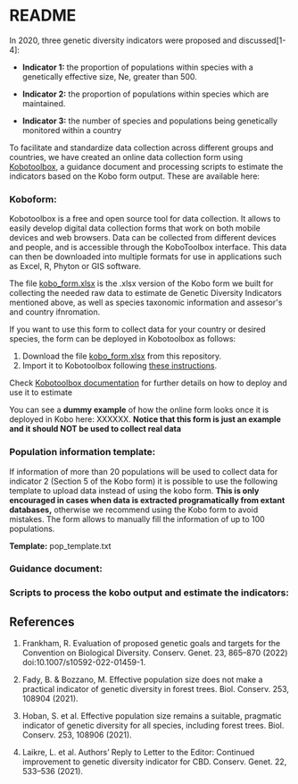 # README

In 2020, three genetic diversity indicators were proposed and discussed[1-4]:

* **Indicator 1:** the proportion of populations within species with a genetically effective size, Ne, greater than 500.

* **Indicator 2:** the proportion of populations within species which are maintained.

* **Indicator 3:** the number of species and populations being genetically monitored within a country


To facilitate and standardize data collection across different groups and countries, we have created an online data collection form using [Kobotoolbox](https://www.kobotoolbox.org/), a guidance document and processing scripts to estimate the indicators based on the Kobo form output. These are available here:

### Koboform: 

Kobotoolbox is a free and open source tool for data collection. It allows to easily develop digital data collection forms that work on both mobile devices and web browsers. Data can be collected from different devices and people, and is accessible through the KoboToolbox interface. This data can then be downloaded into multiple formats for use in applications such as Excel, R, Phyton or GIS software.

The file [kobo_form.xlsx](https://github.com/AliciaMstt/GeneticIndicators/raw/main/kobo_form.xlsx) is the .xlsx version of the Kobo form we built for collecting the needed raw data to estimate de Genetic Diversity Indicators mentioned above, as well as species taxonomic information and assesor's and country ifnromation. 

If you want to use this form to collect data for your country or desired species, the form can be deployed in Kobotoolbox as follows:

1. Download the file [kobo_form.xlsx](https://github.com/AliciaMstt/GeneticIndicators/raw/main/kobo_form.xlsx) from this repository.
2. Import it to Kobotoolbox following [these instructions](https://support.kobotoolbox.org/new_form.html).

Check [Kobotoolbox documentation](https://support.kobotoolbox.org/welcome.html) for further details on how to deploy and use it to estimate 

You can see a **dummy example** of how the online form looks once it is deployed in Kobo here: XXXXXX. **Notice that this form is just an example and it should NOT be used to collect real data** 


### Population information template:

If information of more than 20 populations will be used to collect data for indicator 2 (Section 5 of the Kobo form) it is possible to use the following template to upload data instead of using the kobo form. **This is only encouraged in cases when data is extracted programatically from extant databases,** otherwise we recommend using the Kobo form to avoid mistakes. The form allows to manually fill the information of up to 100 populations. 

**Template:** pop_template.txt



### Guidance document:



### Scripts to process the kobo output and estimate the indicators:



## References

1. Frankham, R. Evaluation of proposed genetic goals and targets for the Convention on Biological Diversity. Conserv. Genet. 23, 865–870 (2022) doi:10.1007/s10592-022-01459-1.

2. Fady, B. & Bozzano, M. Effective population size does not make a practical indicator of genetic diversity in forest trees. Biol. Conserv. 253, 108904 (2021).

3. Hoban, S. et al. Effective population size remains a suitable, pragmatic indicator of genetic diversity for all species, including forest trees. Biol. Conserv. 253, 108906 (2021).

4. Laikre, L. et al. Authors’ Reply to Letter to the Editor: Continued improvement to genetic diversity indicator for CBD. Conserv. Genet. 22, 533–536 (2021).
